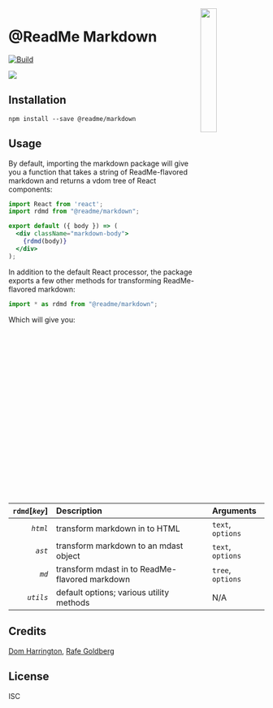 <img align=right width=25% src=http://owlbert.io/images/owlberts-png/Reading.psd.png>

@ReadMe Markdown
===

[![Build](https://github.com/readmeio/api-explorer/workflows/CI/badge.svg)](https://github.com/readmeio/api-explorer/tree/master/packages/markdown)

[![](https://d3vv6lp55qjaqc.cloudfront.net/items/1M3C3j0I0s0j3T362344/Untitled-2.png)](https://readme.io)

## Installation

```
npm install --save @readme/markdown
```

## Usage

By default, importing the markdown package will give you a function that takes a string of ReadMe-flavored markdown and returns a vdom tree of React components:

```jsx
import React from 'react';
import rdmd from "@readme/markdown";

export default ({ body }) => (
  <div className="markdown-body">
    {rdmd(body)}
  </div>
);
```

In addition to the default React processor, the package exports a few other methods for transforming ReadMe-flavored markdown:

```jsx
import * as rdmd from "@readme/markdown";
```

Which will give you:

| `rdmd`[*`key`*] | Description                                    | Arguments        |
| ---------------:|:---------------------------------------------- |:---------------- |
| *`html`*        | transform markdown in to HTML                  | `text`, `options`|
| *`ast`*         | transform markdown to an mdast object          | `text`, `options`|
| *`md`*          | transform mdast in to ReadMe-flavored markdown | `tree`, `options`|
| *`utils`*       | default options; various utility methods       | N/A              |

## Credits
[Dom Harrington](https://github.com/domharrington/), [Rafe Goldberg](https://github.com/rafegoldberg)

## License

ISC
